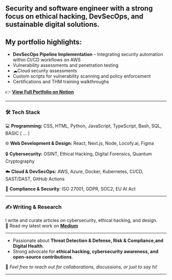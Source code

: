 
## Security and software engineer with a strong focus on ethical hacking, DevSecOps, and sustainable digital solutions. 

## My portfolio highlights:

-  **DevSecOps Pipeline Implementation** – Integrating security automation within CI/CD workflows on AWS
- Vulnerability assessments and penetration testing
- ☁Cloud security assessments 
- Custom scripts for vulnerability scanning and policy enforcement
- Certifications and THM training walkthroughs

👉 **[View Full Portfolio on Notion](https://gigantic-television-7bb.notion.site/Portfolio-1192d1dfab5680388422dac459a44b2d)**

---

### 🛠️ Tech Stack
💻 **Programming:** CSS, HTML, Python, JavaScript, TypeScript, Bash, SQL, BASIC ( ... ) 
 
🌐 **Web Development & Design:** React, Next.js, Node, Locofy.ai, Figma 

🔒 **Cybersecurity:** OSINT, Ethical Hacking, Digital Forensics, Quantum Cryptography

☁️ **Cloud & DevSecOps:** AWS, Azure, Docker, Kubernetes, CI/CD, SAST/DAST, GitHub Actions   

📜 **Compliance & Security**: ISO 27001, GDPR, SOC2, EU AI Act

---

### ✍️ Writing & Research
I write and curate articles on cybersecurity, ethical hacking, and design.   
📖 Read my latest work on <a href="https://medium.com/@Paulinhx" target="_blank" rel="noreferrer"><strong>Medium</strong></a>

---

-  Passionate about **Threat Detection & Defense, Risk & Compliance,and Digital Health**.  
-  Strong advocate for **ethical hacking, cybersecurity awareness, and open-source contributions**.  

💬 *Feel free to reach out for collaborations, discussions, or just to say hi!* 


_________________________________________________________________________________________________________________________________




